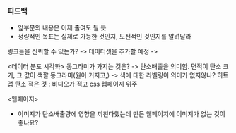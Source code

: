 ### 피드백

- 앞부분의 내용은 이제 줄여도 될 듯
- 정량적인 목표는 실제로 가능한 것인지, 도전적인 것인지를 알려달라

링크들을 신뢰할 수 있는가?
-> 데이터셋을 추가할 예정
-> 

<데이터 분포 시각화>
동그라미가 가지는 것은?
-> 탄소배출을 의미함.
면적이 탄소 크기, 그 값이 색깔 동그라미(원이 커지고,)
-> 색에 대한 라벨링이 의미가 없지않나?
히트맵
탄소 적은 것 : 비디오가 적고 css 웹페이지 위주

<웹페이지>
+ 이미지가 탄소배출량에 영향을 끼친다했는데
  만든 웹페이지에 이미지가 없는 것이 좋나요?
